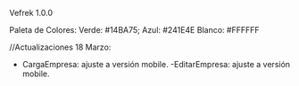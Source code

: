 Vefrek 1.0.0

Paleta de Colores:
Verde: #14BA75;
Azul: #241E4E
Blanco: #FFFFFF

//Actualizaciones 18 Marzo:

- CargaEmpresa: ajuste a versión mobile.
  -EditarEmpresa: ajuste a versión mobile.
